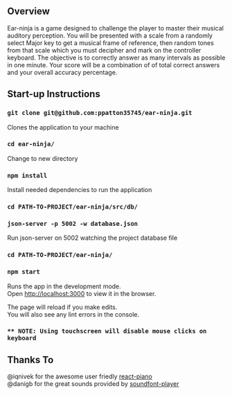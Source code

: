 ## Overview

Ear-ninja is a game designed to challenge the player to master their
musical auditory perception. You will be presented with a scale from
a randomly select Major key to get a musical frame of reference,
then random tones from that scale which you must decipher and mark
on the controller keyboard. The objective is to correctly answer as
many intervals as possible in one minute. Your score will be a
combination of of total correct answers and your overall accuracy
percentage.

## Start-up Instructions

### `git clone git@github.com:ppatton35745/ear-ninja.git`

Clones the application to your machine

### `cd ear-ninja/`

Change to new directory

### `npm install`

Install needed dependencies to run the application

### `cd PATH-TO-PROJECT/ear-ninja/src/db/`

### `json-server -p 5002 -w database.json`

Run json-server on 5002 watching the project database file

### `cd PATH-TO-PROJECT/ear-ninja/`

### `npm start`

Runs the app in the development mode.<br>
Open [http://localhost:3000](http://localhost:3000) to view it in the browser.

The page will reload if you make edits.<br>
You will also see any lint errors in the console.

### `** NOTE: Using touchscreen will disable mouse clicks on keyboard`

## Thanks To

@iqnivek for the awesome user friedly [react-piano](https://github.com/iqnivek/react-piano)<br>
@danigb for the great sounds provided by [soundfont-player](https://github.com/danigb/soundfont-player)
